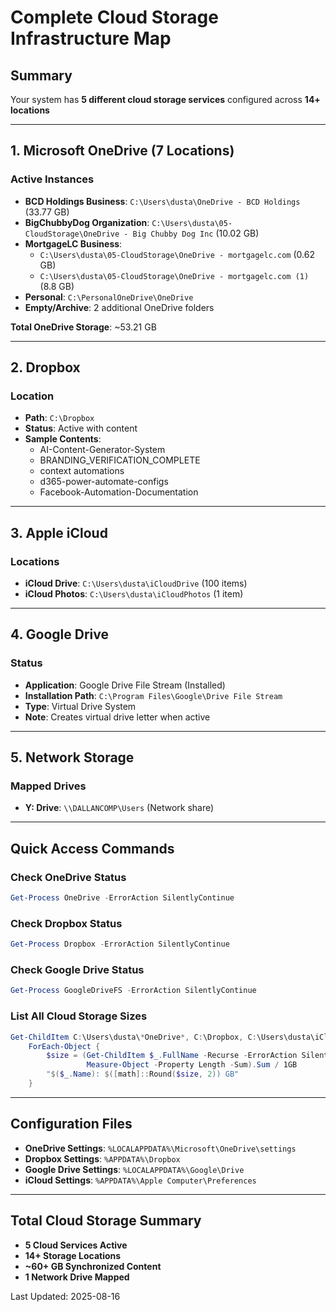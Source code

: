 # Complete Cloud Storage Infrastructure Map

## Summary
Your system has **5 different cloud storage services** configured across **14+ locations**

---

## 1. Microsoft OneDrive (7 Locations)
### Active Instances
- **BCD Holdings Business**: `C:\Users\dusta\OneDrive - BCD Holdings` (33.77 GB)
- **BigChubbyDog Organization**: `C:\Users\dusta\05-CloudStorage\OneDrive - Big Chubby Dog Inc` (10.02 GB)
- **MortgageLC Business**: 
  - `C:\Users\dusta\05-CloudStorage\OneDrive - mortgagelc.com` (0.62 GB)
  - `C:\Users\dusta\05-CloudStorage\OneDrive - mortgagelc.com (1)` (8.8 GB)
- **Personal**: `C:\PersonalOneDrive\OneDrive`
- **Empty/Archive**: 2 additional OneDrive folders

**Total OneDrive Storage**: ~53.21 GB

---

## 2. Dropbox
### Location
- **Path**: `C:\Dropbox`
- **Status**: Active with content
- **Sample Contents**:
  - AI-Content-Generator-System
  - BRANDING_VERIFICATION_COMPLETE
  - context automations
  - d365-power-automate-configs
  - Facebook-Automation-Documentation

---

## 3. Apple iCloud
### Locations
- **iCloud Drive**: `C:\Users\dusta\iCloudDrive` (100 items)
- **iCloud Photos**: `C:\Users\dusta\iCloudPhotos` (1 item)

---

## 4. Google Drive
### Status
- **Application**: Google Drive File Stream (Installed)
- **Installation Path**: `C:\Program Files\Google\Drive File Stream`
- **Type**: Virtual Drive System
- **Note**: Creates virtual drive letter when active

---

## 5. Network Storage
### Mapped Drives
- **Y: Drive**: `\\DALLANCOMP\Users` (Network share)

---

## Quick Access Commands

### Check OneDrive Status
```powershell
Get-Process OneDrive -ErrorAction SilentlyContinue
```

### Check Dropbox Status
```powershell
Get-Process Dropbox -ErrorAction SilentlyContinue
```

### Check Google Drive Status
```powershell
Get-Process GoogleDriveFS -ErrorAction SilentlyContinue
```

### List All Cloud Storage Sizes
```powershell
Get-ChildItem C:\Users\dusta\*OneDrive*, C:\Dropbox, C:\Users\dusta\iCloud* -Directory | 
    ForEach-Object { 
        $size = (Get-ChildItem $_.FullName -Recurse -ErrorAction SilentlyContinue | 
                 Measure-Object -Property Length -Sum).Sum / 1GB
        "$($_.Name): $([math]::Round($size, 2)) GB"
    }
```

---

## Configuration Files
- **OneDrive Settings**: `%LOCALAPPDATA%\Microsoft\OneDrive\settings`
- **Dropbox Settings**: `%APPDATA%\Dropbox`
- **Google Drive Settings**: `%LOCALAPPDATA%\Google\Drive`
- **iCloud Settings**: `%APPDATA%\Apple Computer\Preferences`

---

## Total Cloud Storage Summary
- **5 Cloud Services Active**
- **14+ Storage Locations**
- **~60+ GB Synchronized Content**
- **1 Network Drive Mapped**

Last Updated: 2025-08-16